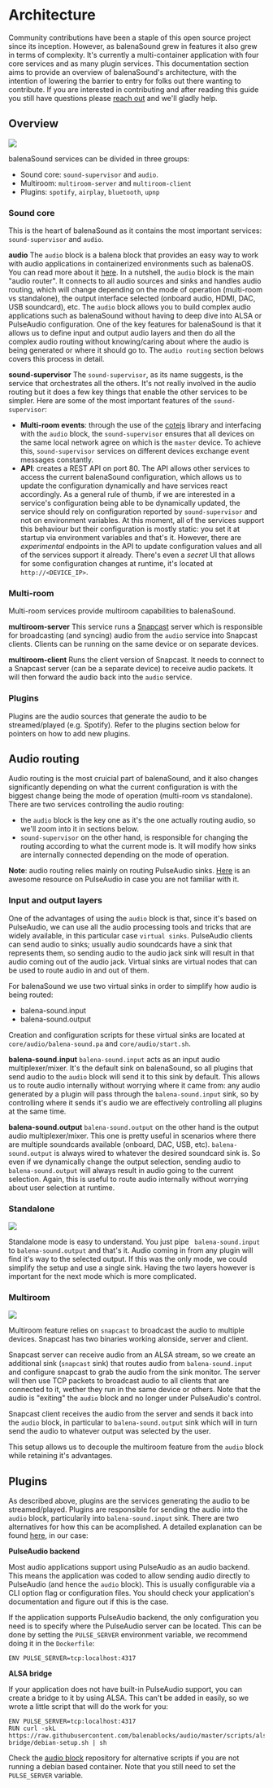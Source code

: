 # Architecture

Community contributions have been a staple of this open source project since its inception. However, as balenaSound grew in features it also grew in terms of complexity. It's currently a multi-container application with four core services and as many plugin services. This documentation section aims to provide an overview of balenaSound's architecture, with the intention of lowering the barrier to entry for folks out there wanting to contribute. If you are interested in contributing and after reading this guide you still have questions please [reach out](../docs/support#contact-us) and we'll gladly help.

## Overview

![](https://raw.githubusercontent.com/balenalabs/balena-sound/master/docs/images/arch-overview.png)

balenaSound services can be divided in three groups:
- Sound core: `sound-supervisor` and `audio`. 
- Multiroom: `multiroom-server` and `multiroom-client`
- Plugins: `spotify`, `airplay`, `bluetooth`, `upnp`

### Sound core

This is the heart of balenaSound as it contains the most important services: `sound-supervisor` and `audio`. 

**audio**
The `audio` block is a balena block that provides an easy way to work with audio applications in containerized environments such as balenaOS. You can read more about it [here](https://github.com/balenablocks/audio). In a nutshell, the `audio` block is the main "audio router". It connects to all audio sources and sinks and handles audio routing, which will change depending on the mode of operation (multi-room vs standalone), the output interface selected (onboard audio, HDMI, DAC, USB soundcard), etc. The `audio` block allows you to build complex audio applications such as balenaSound without having to deep dive into ALSA or PulseAudio configuration. One of the key features for balenaSound is that it allows us to define input and output audio layers and then do all the complex audio routing without knowing/caring about where the audio is being generated or where it should go to. The `audio routing` section belows covers this process in detail.


**sound-supervisor**
The `sound-supervisor`, as its name suggests, is the service that orchestrates all the others. It's not really involved in the audio routing but it does a few key things that enable the other services to be simpler. Here are some of the most important features of the `sound-supervisor`:
- **Multi-room events**: through the use of the [cotejs](https://github.com/dashersw/cote) library and interfacing with the `audio` block, the `sound-supervisor` ensures that all devices on the same local network agree on which is the `master` device. To achieve this, `sound-supervisor` services on different devices exchange event messages constantly.
- **API**: creates a REST API on port 80. The API allows other services to access the current balenaSound configuration, which allows us to update the configuration dynamically and have services react accordingly. As a general rule of thumb, if we are interested in a service's configuration being able to be dynamically updated, the service should rely on configuration reported by `sound-supervisor` and not on environment variables. At this moment, all of the services support this behaviour but their configuration is mostly static: you set it at startup via environment variables and that's it. However, there are *experimental* endpoints in the API to update configuration values and all of the services support it already. There's even a *secret* UI that allows for some configuration changes at runtime, it's located at `http://<DEVICE_IP>`.

### Multi-room

Multi-room services provide multiroom capabilities to balenaSound.

**multiroom-server**
This service runs a [Snapcast](https://github.com/badaix/snapcast) server which is responsible for broadcasting (and syncing) audio from the `audio` service into Snapcast clients. Clients can be running on the same device or on separate devices.

**multiroom-client**
Runs the client version of Snapcast. It needs to connect to a Snapcast server (can be a separate device) to receive audio packets. It will then forward the audio back into the `audio` service.

### Plugins

Plugins are the audio sources that generate the audio to be streamed/played (e.g. Spotify). Refer to the plugins section below for pointers on how to add new plugins.

## Audio routing

Audio routing is the most cruicial part of balenaSound, and it also changes significantly depending on what the current configuration is with the biggest change being the mode of operation (multi-room vs standalone). There are two services controlling the audio routing:
- the `audio` block is the key one as it's the one actually routing audio, so we'll zoom into it in sections below.
- `sound-supervisor` on the other hand, is responsible for changing the routing according to what the current mode is. It will modify how sinks are internally connected depending on the mode of operation.

**Note**: audio routing relies mainly on routing PulseAudio sinks. [Here](https://gavv.github.io/articles/pulseaudio-under-the-hood/) is an awesome resource on PulseAudio in case you are not familiar with it.

### Input and output layers

One of the advantages of using the `audio` block is that, since it's based on PulseAudio, we can use all the audio processing tools and tricks that are widely available, in this particular case `virtual sinks`. PulseAudio clients can send audio to sinks; usually audio soundcards have a sink that represents them, so sending audio to the audio jack sink will result in that audio coming out of the audio jack. Virtual sinks are virtual nodes that can be used to route audio in and out of them. 

For balenaSound we use two virtual sinks in order to simplify how audio is being routed:
- balena-sound.input
- balena-sound.output

Creation and configuration scripts for these virtual sinks are located at `core/audio/balena-sound.pa` and `core/audio/start.sh`.

**balena-sound.input**
`balena-sound.input` acts as an input audio multiplexer/mixer. It's the default sink on balenaSound, so all plugins that send audio to the `audio` block will send it to this sink by default. This allows us to route audio internally without worrying where it came from: any audio generated by a plugin will pass through the `balena-sound.input` sink, so by controlling where it sends it's audio we are effectively controlling all plugins at the same time. 

**balena-sound.output**
`balena-sound.output` on the other hand is the output audio multiplexer/mixer. This one is pretty useful in scenarios where there are multiple soundcards available (onboard, DAC, USB, etc). `balena-sound.output` is always wired to whatever the desired soundcard sink is. So even if we dynamically change the output selection, sending audio to `balena-sound.output` will always result in audio going to the current selection. Again, this is useful to route audio internally without worrying about user selection at runtime.

### Standalone
![](https://raw.githubusercontent.com/balenalabs/balena-sound/master/docs/images/arch-standalone.png)

Standalone mode is easy to understand. You just pipe ` balena-sound.input` to `balena-sound.output` and that's it. Audio coming in from any plugin will find it's way to the selected output. If this was the only mode, we could simplify the setup and use a single sink. Having the two layers however is important for the next mode which is more complicated.


### Multiroom
![](https://raw.githubusercontent.com/balenalabs/balena-sound/master/docs/images/arch-multiroom.png)

Multiroom feature relies on `snapcast` to broadcast the audio to multiple devices. Snapcast has two binaries working alonside, server and client.

Snapcast server can receive audio from an ALSA stream, so we create an additional sink (`snapcast` sink) that routes audio from `balena-sound.input` and configure snapcast to grab the audio from the sink monitor. The server will then use TCP packets to broadcast audio to all clients that are connected to it, wether they run in the same device or others. Note that the audio is "exiting" the `audio` block and no longer under PulseAudio's control.

Snapcast client receives the audio from the server and sends it back into the `audio` block, in particular to `balena-sound.output` sink which will in turn send the audio to whatever output was selected by the user.

This setup allows us to decouple the multiroom feature from the `audio` block while retaining it's advantages.

## Plugins

As described above, plugins are the services generating the audio to be streamed/played. Plugins are responsible for sending the audio into the `audio` block, particularily into `balena-sound.input` sink. There are two alternatives for how this can be acomplished. A detailed explanation can be found [here](https://github.com/balenablocks/audio#usage), in our case:

**PulseAudio backend**

Most audio applications support using PulseAudio as an audio backend. This means the application was coded to allow sending audio directly to PulseAudio (and hence the `audio` block). This is usually configurable via a CLI option flag or configuration files. You should check your application's documentation and figure out if this is the case.

If the application supports PulseAudio backend, the only configuration you need is to specify where the PulseAudio server can be located. This can be done by setting the `PULSE_SERVER` environment variable, we recommend doing it in the `Dockerfile`:

```
ENV PULSE_SERVER=tcp:localhost:4317
```

**ALSA bridge**

If your application does not have built-in PulseAudio support, you can create a bridge to it by using ALSA. This can't be added in easily, so we wrote a little script that will do the work for you:

```
ENV PULSE_SERVER=tcp:localhost:4317
RUN curl -skL https://raw.githubusercontent.com/balenablocks/audio/master/scripts/alsa-bridge/debian-setup.sh | sh
```

Check the [audio block](https://github.com/balenablocks/audio/tree/master/scripts/alsa-bridge) repository for alternative scripts if you are not running a debian based container.
Note that you still need to set the `PULSE_SERVER` variable.
